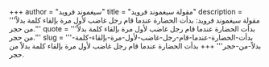 +++
author = "سيغموند فرويد"
title = "مقولة سيغموند فرويد"
description = '''مقولة سيغموند فرويد: بدأت الحضارة عندما قام رجل غاضب لأول مرة بإلقاء كلمة بدلاً من حجر.'''
quote = '''بدأت الحضارة عندما قام رجل غاضب لأول مرة بإلقاء كلمة بدلاً من حجر.'''
slug = '''بدأت-الحضارة-عندما-قام-رجل-غاضب-لأول-مرة-بإلقاء-كلمة-بدلاً-من-حجر'''
+++
بدأت الحضارة عندما قام رجل غاضب لأول مرة بإلقاء كلمة بدلاً من حجر.
